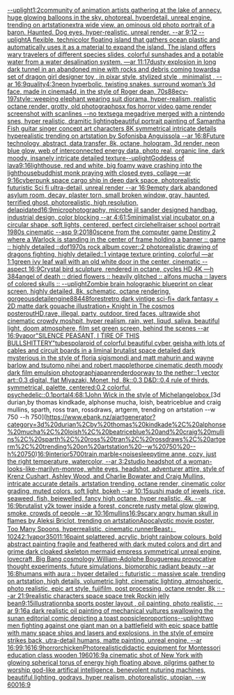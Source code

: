 [--uplight](https://www.ebank.nz/aiartgenerator?category=--uplight)[1:2](https://www.ebank.nz/aiartgenerator?category=1%3A2)[community of animation artists gathering at the lake of annecy. huge glowing balloons in the sky. photoreal. hyperdetail. unreal engine. trending on artstation](https://www.ebank.nz/aiartgenerator?category=community%20of%20animation%20artists%20gathering%20at%20the%20lake%20of%20annecy.%20huge%20glowing%20balloons%20in%20the%20sky.%20photoreal.%20hyperdetail.%20unreal%20engine.%20trending%20on%20artstation)[extra wide view. an ominous old photo portrait of a baron. Haunted. Dog eyes. hyper-realistic. unreal render. --ar 9:12 --uplight](https://www.ebank.nz/aiartgenerator?category=extra%20wide%20view.%20an%20ominous%20old%20photo%20portrait%20of%20a%20baron.%20Haunted.%20Dog%20eyes.%20hyper-realistic.%20unreal%20render.%20--ar%209%3A12%20--uplight)[A flexible, technicolor floating island that gathers ocean plastic and automatically uses it as a material to expand the island. The island offers wary travelers of different species slides, colorful sunshades and a potable water from a water desalination system. —ar 11:17](https://www.ebank.nz/aiartgenerator?category=A%20flexible%2C%20technicolor%20floating%20island%20that%20gathers%20ocean%20plastic%20and%20automatically%20uses%20it%20as%20a%20material%20to%20expand%20the%20island.%20The%20island%20offers%20wary%20travelers%20of%20different%20species%20slides%2C%20colorful%20sunshades%20and%20a%20potable%20water%20from%20a%20water%20desalination%20system.%20%E2%80%94ar%2011%3A17)[dusty explosion in long dark tunnel in an abandoned mine with rocks and debris coming towards](https://www.ebank.nz/aiartgenerator?category=dusty%20explosion%20in%20long%20dark%20tunnel%20in%20an%20abandoned%20mine%20with%20rocks%20and%20debris%20coming%20towards)[a set of dragon girl designer toy , in pixar style, stylized style , minimalist , --ar 16:9](https://www.ebank.nz/aiartgenerator?category=a%20set%20of%20dragon%20girl%20designer%20toy%20%2C%20in%20pixar%20style%2C%20stylized%20style%20%2C%20minimalist%20%2C%20--ar%2016%3A9)[quality](https://www.ebank.nz/aiartgenerator?category=quality)[4:3](https://www.ebank.nz/aiartgenerator?category=4%3A3)[neon hyperbolic, twisting snakes, surround woman’s 3d face, made in cinema4d, in the style of Roger dean, 70s](https://www.ebank.nz/aiartgenerator?category=neon%20hyperbolic%2C%20twisting%20snakes%2C%20surround%20woman%E2%80%99s%203d%20face%2C%20made%20in%20cinema4d%2C%20in%20the%20style%20of%20Roger%20dean%2C%2070s)[88](https://www.ebank.nz/aiartgenerator?category=88)[ecv-197](https://www.ebank.nz/aiartgenerator?category=ecv-197)[style::](https://www.ebank.nz/aiartgenerator?category=style%3A%3A)[weeping elephant wearing suit diorama, hyper-realism, realistic octane render, grotty, old photograph](https://www.ebank.nz/aiartgenerator?category=weeping%20elephant%20wearing%20suit%20diorama%2C%20hyper-realism%2C%20realistic%20octane%20render%2C%20grotty%2C%20old%20photograph)[psx fps horror video game render screenshot with scanlines --no text](https://www.ebank.nz/aiartgenerator?category=psx%20fps%20horror%20video%20game%20render%20screenshot%20with%20scanlines%20--no%20text)[sega megadrive merged with a nintendo snes, hyper realistic, dramitic lighting](https://www.ebank.nz/aiartgenerator?category=sega%20megadrive%20merged%20with%20a%20nintendo%20snes%2C%20hyper%20realistic%2C%20dramitic%20lighting)[beautiful portrait painting of Samantha Fish guitar singer concept art characters 8K symmetrical intricate details hyperealistic trending on artstation by Sofonisba Anguissola --ar 16:8](https://www.ebank.nz/aiartgenerator?category=beautiful%20portrait%20painting%20of%20Samantha%20Fish%20guitar%20singer%20concept%20art%20characters%208K%20symmetrical%20intricate%20details%20hyperealistic%20trending%20on%20artstation%20by%20Sofonisba%20Anguissola%20--ar%2016%3A8)[Future technology, abstract, data transfer, 8k, octane, hologram, 3d render, neon blue glow, web of interconnected energy data, photo real, organic line, dark moody, insanely intricate detailed texture](https://www.ebank.nz/aiartgenerator?category=Future%20technology%2C%20abstract%2C%20data%20transfer%2C%208k%2C%20octane%2C%20hologram%2C%203d%20render%2C%20neon%20blue%20glow%2C%20web%20of%20interconnected%20energy%20data%2C%20photo%20real%2C%20organic%20line%2C%20dark%20moody%2C%20insanely%20intricate%20detailed%20texture)[--uplight](https://www.ebank.nz/aiartgenerator?category=--uplight)[Goddess of lava](https://www.ebank.nz/aiartgenerator?category=Goddess%20of%20lava)[9:16](https://www.ebank.nz/aiartgenerator?category=9%3A16)[lighthouse, red and white, big foamy wave crashing into the lighthouse](https://www.ebank.nz/aiartgenerator?category=lighthouse%2C%20red%20and%20white%2C%20big%20foamy%20wave%20crashing%20into%20the%20lighthouse)[buddhist monk praying with closed eyes, collage —ar 9:16](https://www.ebank.nz/aiartgenerator?category=buddhist%20monk%20praying%20with%20closed%20eyes%2C%20collage%20%E2%80%94ar%209%3A16)[cyberpunk space cargo ship in deep dark space, photorealistic futuristic Sci fi ultra-detail, unreal render --ar 16:9](https://www.ebank.nz/aiartgenerator?category=cyberpunk%20space%20cargo%20ship%20in%20deep%20dark%20space%2C%20photorealistic%20futuristic%20Sci%20fi%20ultra-detail%2C%20unreal%20render%20--ar%2016%3A9)[empty dark abandoned asylum room, decay, plaster torn, small broken window, gray, haunted, terrified ghost, photorealistic, high resolution, delapidated](https://www.ebank.nz/aiartgenerator?category=empty%20dark%20abandoned%20asylum%20room%2C%20decay%2C%20plaster%20torn%2C%20small%20broken%20window%2C%20gray%2C%20haunted%2C%20terrified%20ghost%2C%20photorealistic%2C%20high%20resolution%2C%20delapidated)[16:9](https://www.ebank.nz/aiartgenerator?category=16%3A9)[microphotography, microbe jil sander designed handbag, industrial design, color blocking --ar 4:6](https://www.ebank.nz/aiartgenerator?category=microphotography%2C%20microbe%20jil%20sander%20designed%20handbag%2C%20industrial%20design%2C%20color%20blocking%20--ar%204%3A6)[1:5](https://www.ebank.nz/aiartgenerator?category=1%3A5)[minimalist vial incubator on a circular shape, soft lights, centered, perfect circle](https://www.ebank.nz/aiartgenerator?category=minimalist%20vial%20incubator%20on%20a%20circular%20shape%2C%20soft%20lights%2C%20centered%2C%20perfect%20circle)[hellraiser school portrait 1980s cinematic --asp 9:20](https://www.ebank.nz/aiartgenerator?category=hellraiser%20school%20portrait%201980s%20cinematic%20--asp%209%3A20)[180](https://www.ebank.nz/aiartgenerator?category=180)[scene from the computer game Destiny 2 where a Warlock is standing in the center of frame holding a banner :: game :: highly detailed ::](https://www.ebank.nz/aiartgenerator?category=scene%20from%20the%20computer%20game%20Destiny%202%20where%20a%20Warlock%20is%20standing%20in%20the%20center%20of%20frame%20holding%20a%20banner%20%3A%3A%20game%20%3A%3A%20highly%20detailed%20%3A%3A)[dof](https://www.ebank.nz/aiartgenerator?category=dof)[1970s rock album cover::2 photorealistic drawing of dragons fighting, highly detailed::1 vintage texture printing, colorful —ar 1:1](https://www.ebank.nz/aiartgenerator?category=1970s%20rock%20album%20cover%3A%3A2%20photorealistic%20drawing%20of%20dragons%20fighting%2C%20highly%20detailed%3A%3A1%20vintage%20texture%20printing%2C%20colorful%20%E2%80%94ar%201%3A1)[green ivy leaf wall with an old white door in the center, cinematic --aspect 16:9](https://www.ebank.nz/aiartgenerator?category=green%20ivy%20leaf%20wall%20with%20an%20old%20white%20door%20in%20the%20center%2C%20cinematic%20--aspect%2016%3A9)[Crystal bird sculpture, rendered in octane, cycles HD 4K —h 384](https://www.ebank.nz/aiartgenerator?category=Crystal%20bird%20sculpture%2C%20rendered%20in%20octane%2C%20cycles%20HD%204K%20%E2%80%94h%20384)[angel of death :: dried flowers :: heavily glitched :: alfons mucha :: layers of colored skulls :: --uplight](https://www.ebank.nz/aiartgenerator?category=angel%20of%20death%20%3A%3A%20dried%20flowers%20%3A%3A%20heavily%20glitched%20%3A%3A%20alfons%20mucha%20%3A%3A%20layers%20of%20colored%20skulls%20%3A%3A%20--uplight)[Zombie brain holographic blueprint on clear screen, highly detailed, 8k, schematic, octane rendering, gorgeous](https://www.ebank.nz/aiartgenerator?category=Zombie%20brain%20holographic%20blueprint%20on%20clear%20screen%2C%20highly%20detailed%2C%208k%2C%20schematic%2C%20octane%20rendering%2C%20gorgeous)[detail](https://www.ebank.nz/aiartgenerator?category=detail)[engine](https://www.ebank.nz/aiartgenerator?category=engine)[88](https://www.ebank.nz/aiartgenerator?category=88)[448](https://www.ebank.nz/aiartgenerator?category=448)[forest](https://www.ebank.nz/aiartgenerator?category=forest)[retro dark vintige sci-fi+ dark fantasy + 2D matte dark gouache illustration+ Knight in The cosmos poster](https://www.ebank.nz/aiartgenerator?category=retro%20dark%20vintige%20sci-fi%2B%20dark%20fantasy%20%2B%202D%20matte%20dark%20gouache%20illustration%2B%20Knight%20in%20The%20cosmos%20poster)[out](https://www.ebank.nz/aiartgenerator?category=out)[HD,](https://www.ebank.nz/aiartgenerator?category=HD%2C)[rave, illegal, party, outdoor, tired faces, ultrawide shot cinematic crowdy moshpit, hyper realism, rain, wet, liqud, saliva, beautiful light, doom atmosphere, film set green screen, behind the scenes --ar 16:9](https://www.ebank.nz/aiartgenerator?category=rave%2C%20illegal%2C%20party%2C%20outdoor%2C%20tired%20faces%2C%20ultrawide%20shot%20cinematic%20crowdy%20moshpit%2C%20hyper%20realism%2C%20rain%2C%20wet%2C%20liqud%2C%20saliva%2C%20beautiful%20light%2C%20doom%20atmosphere%2C%20film%20set%20green%20screen%2C%20behind%20the%20scenes%20--ar%2016%3A9)[vapor](https://www.ebank.nz/aiartgenerator?category=vapor)["SILENCE PEASANT, I TIRE OF THIS BULLSHITTERY"](https://www.ebank.nz/aiartgenerator?category=%22SILENCE%20PEASANT%2C%20I%20TIRE%20OF%20THIS%20BULLSHITTERY%22)[tubes](https://www.ebank.nz/aiartgenerator?category=tubes)[polaroid of colorful beautiful cyber geisha with lots of cables and circuit boards in a liminal brutalist space detailed dark mysterious in the style of floria sigismondi and matt mahurin and wayne barlow and tsutomo nihei and robert mapplethorpe cinematic depth moody dark film emulsion photograph](https://www.ebank.nz/aiartgenerator?category=polaroid%20of%20colorful%20beautiful%20cyber%20geisha%20with%20lots%20of%20cables%20and%20circuit%20boards%20in%20a%20liminal%20brutalist%20space%20detailed%20dark%20mysterious%20in%20the%20style%20of%20floria%20sigismondi%20and%20matt%20mahurin%20and%20wayne%20barlow%20and%20tsutomo%20nihei%20and%20robert%20mapplethorpe%20cinematic%20depth%20moody%20dark%20film%20emulsion%20photograph)[japan](https://www.ebank.nz/aiartgenerator?category=japan)[render](https://www.ebank.nz/aiartgenerator?category=render)[doorway to the nether::1 vector art::0.3 digital, flat Miyazaki, Monet, hd, 8k::0.3 D&D::0.4 rule of thirds, symmetrical, palette, centered:0.2 colorful, psychedelic::0.1](https://www.ebank.nz/aiartgenerator?category=doorway%20to%20the%20nether%3A%3A1%20vector%20art%3A%3A0.3%20digital%2C%20flat%20Miyazaki%2C%20Monet%2C%20hd%2C%208k%3A%3A0.3%20D%26D%3A%3A0.4%20rule%20of%20thirds%2C%20symmetrical%2C%20palette%2C%20centered%3A0.2%20colorful%2C%20psychedelic%3A%3A0.1)[portal](https://www.ebank.nz/aiartgenerator?category=portal)[4:6](https://www.ebank.nz/aiartgenerator?category=4%3A6)[8:1](https://www.ebank.nz/aiartgenerator?category=8%3A1)[John Wick in the style of Michelangelo](https://www.ebank.nz/aiartgenerator?category=John%20Wick%20in%20the%20style%20of%20Michelangelo)[box.](https://www.ebank.nz/aiartgenerator?category=box.)[3d durian,by thomas kindkade, alphonse mucha, loish, beatriceblue and craig mullins, sparth, ross tran, rossdraws, artgerm, trending on artstation --w 750 --h 750](https://www.ebank.nz/aiartgenerator?category=3d%20durian%2Cby%20thomas%20kindkade%2C%20alphonse%20mucha%2C%20loish%2C%20beatriceblue%20and%20craig%20mullins%2C%20sparth%2C%20ross%20tran%2C%20rossdraws%2C%20artgerm%2C%20trending%20on%20artstation%20--w%20750%20--h%20750)[16:9](https://www.ebank.nz/aiartgenerator?category=16%3A9)[interior](https://www.ebank.nz/aiartgenerator?category=interior)[5700](https://www.ebank.nz/aiartgenerator?category=5700)[train,marble](https://www.ebank.nz/aiartgenerator?category=train%2Cmarble)[<noise](https://www.ebank.nz/aiartgenerator?category=%3Cnoise)[sleepytime anne, cozy, just the right temperature, watercolor, --ar 3:2](https://www.ebank.nz/aiartgenerator?category=sleepytime%20anne%2C%20cozy%2C%20just%20the%20right%20temperature%2C%20watercolor%2C%20--ar%203%3A2)[studio headshot of a woman-looks-like-marilyn-monroe, white eyes, headshot, adventurer attire, style of Krenz Cushart, Ashley Wood, and Charlie Bowater and Craig Mullins, intricate accurate details, artstation trending, octane render, cinematic color grading, muted colors, soft light, bokeh --ar 10:15](https://www.ebank.nz/aiartgenerator?category=studio%20headshot%20of%20a%20woman-looks-like-marilyn-monroe%2C%20white%20eyes%2C%20headshot%2C%20adventurer%20attire%2C%20style%20of%20Krenz%20Cushart%2C%20Ashley%20Wood%2C%20and%20Charlie%20Bowater%20and%20Craig%20Mullins%2C%20intricate%20accurate%20details%2C%20artstation%20trending%2C%20octane%20render%2C%20cinematic%20color%20grading%2C%20muted%20colors%2C%20soft%20light%2C%20bokeh%20--ar%2010%3A15)[sushi made of jewels, rice, seaweed, fish, bejewelled, fancy high octane, hyper realistic, 4k. --ar 16:9](https://www.ebank.nz/aiartgenerator?category=sushi%20made%20of%20jewels%2C%20rice%2C%20seaweed%2C%20fish%2C%20bejewelled%2C%20fancy%20high%20octane%2C%20hyper%20realistic%2C%204k.%20--ar%2016%3A9)[brutalist y2k tower inside a forest, concrete rusty metal glow glowing, smoke, crowds of people --ar 10:16](https://www.ebank.nz/aiartgenerator?category=brutalist%20y2k%20tower%20inside%20a%20forest%2C%20concrete%20rusty%20metal%20glow%20glowing%2C%20smoke%2C%20crowds%20of%20people%20--ar%2010%3A16)[mullins](https://www.ebank.nz/aiartgenerator?category=mullins)[16:9](https://www.ebank.nz/aiartgenerator?category=16%3A9)[scary angry human skull in flames by Aleksi Briclot, trending on artstation](https://www.ebank.nz/aiartgenerator?category=scary%20angry%20human%20skull%20in%20flames%20by%20Aleksi%20Briclot%2C%20trending%20on%20artstation)[Apocalyptic movie poster, Too Many Spoons, hyperrealistic, cinematic,](https://www.ebank.nz/aiartgenerator?category=Apocalyptic%20movie%20poster%2C%20Too%20Many%20Spoons%2C%20hyperrealistic%2C%20cinematic%2C)[runner](https://www.ebank.nz/aiartgenerator?category=runner)[Beast」](https://www.ebank.nz/aiartgenerator?category=Beast%E3%80%8D)[1024](https://www.ebank.nz/aiartgenerator?category=1024)[2:1](https://www.ebank.nz/aiartgenerator?category=2%3A1)[vapor](https://www.ebank.nz/aiartgenerator?category=vapor)[350](https://www.ebank.nz/aiartgenerator?category=350)[11:16](https://www.ebank.nz/aiartgenerator?category=11%3A16)[paint splattered, acrylic, bright rainbow colours, bold  abstract painting fragile and feathered with dark muted colors and dirt and grime dark cloaked skeleton mermaid empress symmetrical  unreal engine, lovecraft, Big Bang cosmology William-Adolphe Bouguereau provocative thought experiments, future simulations, biomorphic radiant beauty --ar 16:8](https://www.ebank.nz/aiartgenerator?category=paint%20splattered%2C%20acrylic%2C%20bright%20rainbow%20colours%2C%20bold%20%20abstract%20painting%20fragile%20and%20feathered%20with%20dark%20muted%20colors%20and%20dirt%20and%20grime%20dark%20cloaked%20skeleton%20mermaid%20empress%20symmetrical%20%20unreal%20engine%2C%20lovecraft%2C%20Big%20Bang%20cosmology%20William-Adolphe%20Bouguereau%20provocative%20thought%20experiments%2C%20future%20simulations%2C%20biomorphic%20radiant%20beauty%20--ar%2016%3A8)[humans with aura :: hyper detailed :: futuristic :: massive scale, trending on artstation, high details, volumetric light, cinematic lighting, atmoshperic, photo realistic, epic art style, fujifilm, post processing, octane render, 8k :: --ar 21:9](https://www.ebank.nz/aiartgenerator?category=humans%20with%20aura%20%3A%3A%20hyper%20detailed%20%3A%3A%20futuristic%20%3A%3A%20massive%20scale%2C%20trending%20on%20artstation%2C%20high%20details%2C%20volumetric%20light%2C%20cinematic%20lighting%2C%20atmoshperic%2C%20photo%20realistic%2C%20epic%20art%20style%2C%20fujifilm%2C%20post%20processing%2C%20octane%20render%2C%208k%20%3A%3A%20--ar%2021%3A9)[realistic characters space  space trek Rockin jelly bean](https://www.ebank.nz/aiartgenerator?category=realistic%20characters%20space%20%20space%20trek%20Rockin%20jelly%20bean)[9:15](https://www.ebank.nz/aiartgenerator?category=9%3A15)[illustration](https://www.ebank.nz/aiartgenerator?category=illustration)[nba sports poster layout , oil painting, photo realistic, --ar 9:16](https://www.ebank.nz/aiartgenerator?category=nba%20sports%20poster%20layout%20%2C%20oil%20painting%2C%20photo%20realistic%2C%20--ar%209%3A16)[a dark realistic oil painting of mechanical vultures swallowing the sun](https://www.ebank.nz/aiartgenerator?category=a%20dark%20realistic%20oil%20painting%20of%20mechanical%20vultures%20swallowing%20the%20sun)[an editorial comic depicting a toast popsicle](https://www.ebank.nz/aiartgenerator?category=an%20editorial%20comic%20depicting%20a%20toast%20popsicle)[proportions](https://www.ebank.nz/aiartgenerator?category=proportions)[--uplight](https://www.ebank.nz/aiartgenerator?category=--uplight)[two men fighting against one giant man on a battlefield with epic space battle with many space ships and lasers and explosions, in the style of empire strikes back, utra-detail humans, matte painting, unreal engine, --ar 16:9](https://www.ebank.nz/aiartgenerator?category=two%20men%20fighting%20against%20one%20giant%20man%20on%20a%20battlefield%20with%20epic%20space%20battle%20with%20many%20space%20ships%20and%20lasers%20and%20explosions%2C%20in%20the%20style%20of%20empire%20strikes%20back%2C%20utra-detail%20humans%2C%20matte%20painting%2C%20unreal%20engine%2C%20--ar%2016%3A9)[9:16](https://www.ebank.nz/aiartgenerator?category=9%3A16)[16:9](https://www.ebank.nz/aiartgenerator?category=16%3A9)[horror](https://www.ebank.nz/aiartgenerator?category=horror)[chicken](https://www.ebank.nz/aiartgenerator?category=chicken)[Photorealistic](https://www.ebank.nz/aiartgenerator?category=Photorealistic)[didactic equipment for Montessori education class wooden 1960](https://www.ebank.nz/aiartgenerator?category=didactic%20equipment%20for%20Montessori%20education%20class%20wooden%201960)[16:9](https://www.ebank.nz/aiartgenerator?category=16%3A9)[a cinematic shot of New York with glowing spherical torus of energy high floating above, pilgrims gather to worship god-like artifical intelligence, benevolent nuturing machines, beautiful lighting, godrays, hyper realism, photorealistic, utopian, --w 600](https://www.ebank.nz/aiartgenerator?category=a%20cinematic%20shot%20of%20New%20York%20with%20glowing%20spherical%20torus%20of%20energy%20high%20floating%20above%2C%20pilgrims%20gather%20to%20worship%20god-like%20artifical%20intelligence%2C%20benevolent%20nuturing%20machines%2C%20beautiful%20lighting%2C%20godrays%2C%20hyper%20realism%2C%20photorealistic%2C%20utopian%2C%20--w%20600)[16:9](https://www.ebank.nz/aiartgenerator?category=16%3A9)